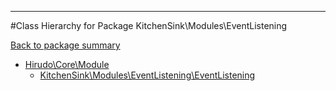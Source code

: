 - - -

#Class Hierarchy for Package KitchenSink\Modules\EventListening

<div><a href='https://github.com/JeyDotC/Hirudo-docs/blob/master/KitchenSink/Modules/EventListening/'>Back to package summary</a></div>

<ul>
<li><a href="https://github.com/JeyDotC/Hirudo-docs/blob/master/Hirudo/Core/Module.md">Hirudo\Core\Module</a><ul>
<li><a href="https://github.com/JeyDotC/Hirudo-docs/blob/master/KitchenSink/Modules/EventListening/EventListening.md">KitchenSink\Modules\EventListening\EventListening</a></li>
</ul>
</li>
</ul>
